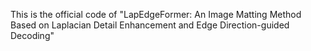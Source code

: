 This is the official code of "LapEdgeFormer: An Image Matting Method Based on Laplacian Detail Enhancement and Edge Direction-guided Decoding"
